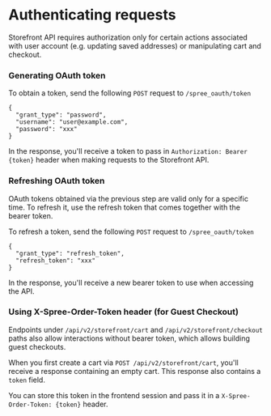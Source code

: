 # Authenticating requests

Storefront API requires authorization only for certain actions associated with user account (e.g. updating saved addresses) or manipulating cart and checkout.

### Generating OAuth token

To obtain a token, send the following `POST` request to `/spree_oauth/token`

```
{
  "grant_type": "password",
  "username": "user@example.com",
  "password": "xxx"
}
```

In the response, you'll receive a token to pass in `Authorization: Bearer {token}` header when making requests to the Storefront API.

### Refreshing OAuth token

OAuth tokens obtained via the previous step are valid only for a specific time. To refresh it, use the refresh token that comes together with the bearer token.

To refresh a token, send the following `POST` request to `/spree_oauth/token`

```
{
  "grant_type": "refresh_token",
  "refresh_token": "xxx"
}
```

In the response, you'll receive a new bearer token to use when accessing the API.

### Using X-Spree-Order-Token header (for Guest Checkout)

Endpoints under `/api/v2/storefront/cart` and `/api/v2/storefront/checkout` paths also allow interactions without bearer token, which allows building guest checkouts.

When you first create a cart via `POST /api/v2/storefront/cart`, you'll receive a response containing an empty cart. This response also contains a `token` field.&#x20;

You can store this token in the frontend session and pass it in a `X-Spree-Order-Token: {token}` header.&#x20;
